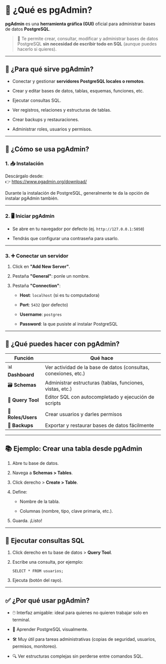 # 🐘 ¿Qué es pgAdmin?

**pgAdmin** es una **herramienta gráfica (GUI)** oficial para administrar bases de datos **PostgreSQL**.

> 📌 Te permite crear, consultar, modificar y administrar bases de datos PostgreSQL **sin necesidad de escribir todo en SQL** (aunque puedes hacerlo si quieres).

---

## 🎯 ¿Para qué sirve pgAdmin?

- Conectar y gestionar **servidores PostgreSQL locales o remotos**.
    
- Crear y editar bases de datos, tablas, esquemas, funciones, etc.
    
- Ejecutar consultas SQL.
    
- Ver registros, relaciones y estructuras de tablas.
    
- Crear backups y restauraciones.
    
- Administrar roles, usuarios y permisos.
    

---

## 🔧 ¿Cómo se usa pgAdmin?

### 1. 📥 Instalación

Descárgalo desde:  
👉 https://www.pgadmin.org/download/

Durante la instalación de PostgreSQL, generalmente te da la opción de instalar pgAdmin también.

---

### 2. 🖥️ Iniciar pgAdmin

- Se abre en tu navegador por defecto (ej. `http://127.0.0.1:5050`)
    
- Tendrás que configurar una contraseña para usarlo.
    

---

### 3. ➕ Conectar un servidor

1. Click en **"Add New Server"**.
    
2. Pestaña **"General"**: ponle un nombre.
    
3. Pestaña **"Connection"**:
    
    - **Host**: `localhost` (si es tu computadora)
        
    - **Port**: `5432` (por defecto)
        
    - **Username**: `postgres`
        
    - **Password**: la que pusiste al instalar PostgreSQL
        

---

## 🧱 ¿Qué puedes hacer con pgAdmin?

|Función|Qué hace|
|---|---|
|📊 **Dashboard**|Ver actividad de la base de datos (consultas, conexiones, etc.)|
|🗃️ **Schemas**|Administrar estructuras (tablas, funciones, vistas, etc.)|
|📄 **Query Tool**|Editor SQL con autocompletado y ejecución de scripts|
|🔐 **Roles/Users**|Crear usuarios y darles permisos|
|💾 **Backups**|Exportar y restaurar bases de datos fácilmente|

---

## 📚 Ejemplo: Crear una tabla desde pgAdmin

1. Abre tu base de datos.
    
2. Navega a **Schemas > Tables**.
    
3. Click derecho > **Create > Table**.
    
4. Define:
    
    - Nombre de la tabla.
        
    - Columnas (nombre, tipo, clave primaria, etc.).
        
5. Guarda. ¡Listo!
    

---

## 🧪 Ejecutar consultas SQL

1. Click derecho en tu base de datos > **Query Tool**.
    
2. Escribe una consulta, por ejemplo:
    
    `SELECT * FROM usuarios;`

3. Ejecuta (botón del rayo).
    

---

## ✅ ¿Por qué usar pgAdmin?

- 🖱️ Interfaz amigable: ideal para quienes no quieren trabajar solo en terminal.
    
- 🧠 Aprender PostgreSQL visualmente.
    
- 🛠️ Muy útil para tareas administrativas (copias de seguridad, usuarios, permisos, monitoreo).
    
- 🔍 Ver estructuras complejas sin perderse entre comandos SQL.